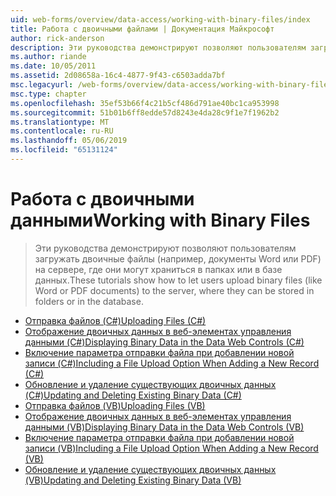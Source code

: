 ```yaml
---
uid: web-forms/overview/data-access/working-with-binary-files/index
title: Работа с двоичными файлами | Документация Майкрософт
author: rick-anderson
description: Эти руководства демонстрируют позволяют пользователям загружать двоичные файлы (например, документы Word или PDF) на сервере, где они могут храниться в папках или в базе данных.
ms.author: riande
ms.date: 10/05/2011
ms.assetid: 2d08658a-16c4-4877-9f43-c6503adda7bf
msc.legacyurl: /web-forms/overview/data-access/working-with-binary-files
msc.type: chapter
ms.openlocfilehash: 35ef53b66f4c21b5cf486d791ae40bc1ca953998
ms.sourcegitcommit: 51b01b6ff8edde57d8243e4da28c9f1e7f1962b2
ms.translationtype: MT
ms.contentlocale: ru-RU
ms.lasthandoff: 05/06/2019
ms.locfileid: "65131124"
---
```

# <a name="working-with-binary-files"></a><span data-ttu-id="7da68-103">Работа с двоичными данными</span><span class="sxs-lookup"><span data-stu-id="7da68-103">Working with Binary Files</span></span>

> <span data-ttu-id="7da68-104">Эти руководства демонстрируют позволяют пользователям загружать двоичные файлы (например, документы Word или PDF) на сервере, где они могут храниться в папках или в базе данных.</span><span class="sxs-lookup"><span data-stu-id="7da68-104">These tutorials show how to let users upload binary files (like Word or PDF documents) to the server, where they can be stored in folders or in the database.</span></span>

- [<span data-ttu-id="7da68-105">Отправка файлов (C#)</span><span class="sxs-lookup"><span data-stu-id="7da68-105">Uploading Files (C#)</span></span>](uploading-files-cs.md)
- [<span data-ttu-id="7da68-106">Отображение двоичных данных в веб-элементах управления данными (C#)</span><span class="sxs-lookup"><span data-stu-id="7da68-106">Displaying Binary Data in the Data Web Controls (C#)</span></span>](displaying-binary-data-in-the-data-web-controls-cs.md)
- [<span data-ttu-id="7da68-107">Включение параметра отправки файла при добавлении новой записи (C#)</span><span class="sxs-lookup"><span data-stu-id="7da68-107">Including a File Upload Option When Adding a New Record (C#)</span></span>](including-a-file-upload-option-when-adding-a-new-record-cs.md)
- [<span data-ttu-id="7da68-108">Обновление и удаление существующих двоичных данных (C#)</span><span class="sxs-lookup"><span data-stu-id="7da68-108">Updating and Deleting Existing Binary Data (C#)</span></span>](updating-and-deleting-existing-binary-data-cs.md)
- [<span data-ttu-id="7da68-109">Отправка файлов (VB)</span><span class="sxs-lookup"><span data-stu-id="7da68-109">Uploading Files (VB)</span></span>](uploading-files-vb.md)
- [<span data-ttu-id="7da68-110">Отображение двоичных данных в веб-элементах управления данными (VB)</span><span class="sxs-lookup"><span data-stu-id="7da68-110">Displaying Binary Data in the Data Web Controls (VB)</span></span>](displaying-binary-data-in-the-data-web-controls-vb.md)
- [<span data-ttu-id="7da68-111">Включение параметра отправки файла при добавлении новой записи (VB)</span><span class="sxs-lookup"><span data-stu-id="7da68-111">Including a File Upload Option When Adding a New Record (VB)</span></span>](including-a-file-upload-option-when-adding-a-new-record-vb.md)
- [<span data-ttu-id="7da68-112">Обновление и удаление существующих двоичных данных (VB)</span><span class="sxs-lookup"><span data-stu-id="7da68-112">Updating and Deleting Existing Binary Data (VB)</span></span>](updating-and-deleting-existing-binary-data-vb.md)
